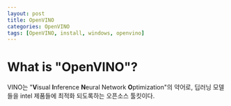 ```yaml
---
layout: post
title: OpenVINO
categories: OpenVINO
tags: [OpenVINO, install, windows, openvino]
---
```


# What is "OpenVINO"?
VINO는 "<b>V</b>isual <b>I</b>nference <b>N</b>eural Network <b>O</b>ptimization"의 약어로, 딥러닝 모델들을 intel 제품들에 최적화 되도록하는 오픈소스 툴킷이다.